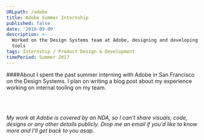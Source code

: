 ```yaml
---
URLpath: /adobe
title: Adobe Summer Internship
published: false
date: '2018-09-09'
description: >-
  Worked on the Design Systems team at Adobe, designing and developing internal
  tools
tags: Internship / Product Design & Development
timePeriod: Summer 2017 
---
```


####About
I spent the past summer interning with Adobe in San Francisco on the Design Systems. I plan on writing a blog post about my experience working on internal tooling on my team.

<br/>
<br/>


*My work at Adobe is covered by an NDA, so I can't share visuals, code, designs or any other details publicly. Drop me an email if you'd like to know more and I'll get back to you asap.*
